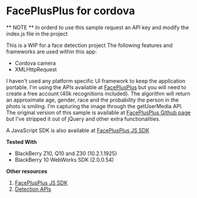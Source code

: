 # FacePlusPlus for cordova

** NOTE **
In orderd to use this sample request an API key and modify the index.js file in the project

This is a WIP for a face detection project
The following features and frameworks are used within this app:
- Cordova camera
- XMLHttpRequest

I haven't used any platform specific UI framework to keep the application portable.
I'm using the APIs available at [FacePlusPlus](http://www.faceplusplus.com/) but you will need to create a free account (40k recognitions included). The algorithm will return an approximate age, gender, race and the probability the person in the photo is smiling.
I'm capturing the image through the getUserMedia API.
The original version of this sample is available at [FacePlusPlus Github page](https://github.com/FacePlusPlus/detect-demo) but I've stripped it out of jQuery and other extra functionalities.

A JavaScript SDK is also available at [FacePlusPlus JS SDK](https://github.com/FacePlusPlus/facepp-javascript-sdk)

**Tested With**

* BlackBerry Z10, Q10 and Z30 (10.2.1.1925)
* BlackBerry 10 WebWorks SDK (2.0.0.54)

**Other resources**

1. [FacePlusPlus JS SDK](https://github.com/FacePlusPlus/facepp-javascript-sdk)
2. [Detection APIs](http://www.faceplusplus.com/detection_detect/) 
